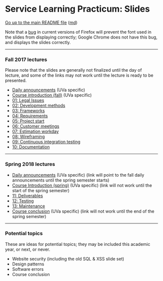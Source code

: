 Service Learning Practicum: Slides
==================================

[Go up to the main README file](../README.html) ([md](../README.md))

Note that a [bug](https://bugzilla.mozilla.org/show_bug.cgi?id=760436)
in current versions of Firefox will prevent the font used in the
slides from displaying correctly; Google Chrome does not have this
bug, and displays the slides correctly.

------------------------------------------------------------

### Fall 2017 lectures

Please note that the slides are generally not finalized until the day of lecture, and some of the links may not work until the lecture is ready to be presented.

- [Daily announcements](../uva/daily-announcements.html#/) (UVa specific)
- [Course introduction (fall)](../uva/course-introduction-fall.html#/) (UVa specific)
- [01: Legal Issues](01-legal.html#/)
- [02: Development methods](02-development-methods.html#/)
- [03: Frameworks](03-frameworks.html#/)
- [04: Requirements](04-requirements.html#/)
- [05: Project start](05-project-start.html#/)
- [06: Customer meetings](06-customer-meetings.html#/)
- [07: Estimation workday](07-estimation.html#/)
- [08: Wireframing](08-wireframing.html#/)
- [09: Continuous integration testing](09-ci-testing.html#/)
- [10: Documentation](10-documentation.html#/)

------------------------------------------------------------

### Spring 2018 lectures

- [Daily announcements](../uva/daily-announcements.html#/) (UVa specific) (link will point to the fall daily announcements until the spring semester starts)
- [Course Introduction (spring)](../uva/course-introduction-spring.html#/) (UVa specific) (link will not work until the start of the spring semester)
- [11: Deliverables](11-deliverables.html#/)
- [12: Testing](12-testing.html#/)
- [13: Maintenance](13-maintenance.html#/)
- [Course conclusion](course-conclusion-spring-2016.html#/) (UVa specific) (link will not work until the end of the spring semester)

------------------------------------------------------------

### Potential topics

These are ideas for potential topics; they may be included this academic year, or next, or never.

- Website security (including the old SQL & XSS slide set)
- Design patterns
- Software errors
- Course conclusion
